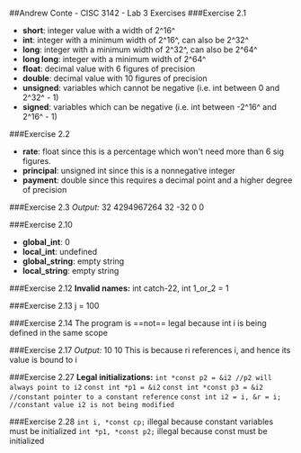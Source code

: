 ##Andrew Conte - CISC 3142 - Lab 3 Exercises
###Exercise 2.1
- **short**: integer value with a width of 2^16^
- **int**: integer with a minimum width of 2^16^, can also be 2^32^
- **long**: integer with a minimum width of 2^32^, can also be 2^64^
- **long long**: integer with a minimum width of 2^64^
- **float**: decimal value with 6 figures of precision
- **double**: decimal value with 10 figures of precision
- **unsigned**: variables which cannot be negative (i.e. int between 0 and 2^32^ - 1)
- **signed**: variables which can be negative (i.e. int between -2^16^ and 2^16^ - 1)

###Exercise 2.2
- **rate**: float since this is a percentage which won't need more than 6 sig figures.
- **principal**: unsigned int since this is a nonnegative integer
- **payment**: double since this requires a decimal point and a higher degree of precision

###Exercise 2.3
*Output:*
32
4294967264
32
-32
0
0

###Exercise 2.10
- **global_int**: 0
- **local_int**: undefined
- **global_string**: empty string
- **local_string**: empty string

###Exercise 2.12
**Invalid names:** int catch-22, int 1\_or\_2 = 1

###Exercise 2.13
j = 100

###Exercise 2.14
The program is ==not== legal because int i is being defined in the same scope

###Exercise 2.17
*Output:*
10 10
This is because ri references i, and hence its value is bound to i

###Exercise 2.27
**Legal initializations:** 
`int *const p2 = &i2 //p2 will always point to i2`
`const int *p1 = &i2`
`const int *const p3 = &i2 //constant pointer to a constant reference`
`const int i2 = i, &r = i; //constant value i2 is not being modified`

###Exercise 2.28
`int i, *const cp;` illegal because constant variables must be initialized
`int *p1, *const p2;` illegal because const must be initialized
